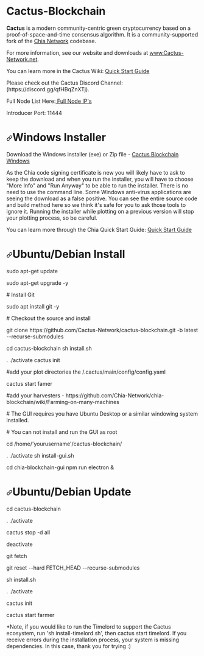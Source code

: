 # Cactus-Blockchain

**Cactus** is a modern community-centric green cryptocurrency based on a proof-of-space-and-time consensus algorithm. It is a community-supported fork of the [Chia Network](https://github.com/Chia-Network/chia-blockchain) codebase.

For more information, see our website and downloads at www.Cactus-Network.net. 
<p>You can learn more in the Cactus Wiki: <a href="https://github.com/Cactus-Network/cactus-blockchain/wiki/Cactus-Blockchain-Wiki">Quick Start Guide</a></p>
<p>Please check out the Cactus Discord Channel: (https://discord.gg/qfHBqZnXTj).</p>

<p>Full Node List Here:<a href="https://www.cactus-network.net/cactus-full-nodes/" rel="nofollow"> Full Node IP's</a></p>
<p>Introducer Port: 11444</p>

<h1>
<a id="user-content-windows" class="anchor" href="#windows" aria-hidden="true"><svg class="octicon octicon-link" viewbox="0 0 16 16" version="1.1" width="16" height="16" aria-hidden="true"><path fill-rule="evenodd" d="M7.775 3.275a.75.75 0 001.06 1.06l1.25-1.25a2 2 0 112.83 2.83l-2.5 2.5a2 2 0 01-2.83 0 .75.75 0 00-1.06 1.06 3.5 3.5 0 004.95 0l2.5-2.5a3.5 3.5 0 00-4.95-4.95l-1.25 1.25zm-4.69 9.64a2 2 0 010-2.83l2.5-2.5a2 2 0 012.83 0 .75.75 0 001.06-1.06 3.5 3.5 0 00-4.95 0l-2.5 2.5a3.5 3.5 0 004.95 4.95l1.25-1.25a.75.75 0 00-1.06-1.06l-1.25 1.25a2 2 0 01-2.83 0z"></path></svg></a>Windows Installer</h1>
<p>Download the Windows installer (exe) or Zip file - <a href="https://github.com/Cactus-Network/cactus-blockchain/releases/tag/v1.2.1" rel="nofollow">Cactus Blockchain Windows</a></p>
<p>As the Chia code signing certificate is new you will likely have to ask to keep the download and when you run the installer, you will have to choose "More Info" and "Run Anyway" to be able to run the installer. There is no need to use the command line. Some Windows anti-virus applications are seeing the download as a false positive. You can see the entire source code and build method here so we think it's safe for you to ask those tools to ignore it. Running the installer while plotting on a previous version will stop your plotting process, so be careful.</p>
<p>You can learn more through the Chia Quick Start Guide: <a href="https://github.com/Chia-Network/chia-blockchain/wiki/Quick-Start-Guide">Quick Start Guide</a></p>
<h1>

  <h1>
<a id="user-content-Ubuntu/Debian" class="anchor" href="#windows" aria-hidden="true"><svg class="octicon octicon-link" viewbox="0 0 16 16" version="1.1" width="16" height="16" aria-hidden="true"><path fill-rule="evenodd" d="M7.775 3.275a.75.75 0 001.06 1.06l1.25-1.25a2 2 0 112.83 2.83l-2.5 2.5a2 2 0 01-2.83 0 .75.75 0 00-1.06 1.06 3.5 3.5 0 004.95 0l2.5-2.5a3.5 3.5 0 00-4.95-4.95l-1.25 1.25zm-4.69 9.64a2 2 0 010-2.83l2.5-2.5a2 2 0 012.83 0 .75.75 0 001.06-1.06 3.5 3.5 0 00-4.95 0l-2.5 2.5a3.5 3.5 0 004.95 4.95l1.25-1.25a.75.75 0 00-1.06-1.06l-1.25 1.25a2 2 0 01-2.83 0z"></path></svg></a>Ubuntu/Debian Install</h1>
  
<p>
sudo apt-get update 
 <p>
sudo apt-get upgrade -y
  </p>
  <p>
# Install Git
    <p>
sudo apt install git -y
  </p>
  <p>
# Checkout the source and install
    <p>
git clone https://github.com/Cactus-Network/cactus-blockchain.git -b latest --recurse-submodules
<p>
      cd cactus-blockchain
sh install.sh
<p>
. ./activate
cactus init
    <p>
#add your plot directories the /.cactus/main/config/config.yaml
      <p>
cactus start famer<p>
#add your harvesters - https://github.com/Chia-Network/chia-blockchain/wiki/Farming-on-many-machines
<p>
# The GUI requires you have Ubuntu Desktop or a similar windowing system installed.<p>
# You can not install and run the GUI as root
<p>
cd /home/'yourusername'/cactus-blockchain/
  <p>
. ./activate
sh install-gui.sh
<p>
cd chia-blockchain-gui
npm run electron &
  </p> 
  
 <h1> <a id="user-content-Ubuntu/Debian" class="anchor" href="#windows" aria-hidden="true"><svg class="octicon octicon-link" viewbox="0 0 16 16" version="1.1" width="16" height="16" aria-hidden="true"><path fill-rule="evenodd" d="M7.775 3.275a.75.75 0 001.06 1.06l1.25-1.25a2 2 0 112.83 2.83l-2.5 2.5a2 2 0 01-2.83 0 .75.75 0 00-1.06 1.06 3.5 3.5 0 004.95 0l2.5-2.5a3.5 3.5 0 00-4.95-4.95l-1.25 1.25zm-4.69 9.64a2 2 0 010-2.83l2.5-2.5a2 2 0 012.83 0 .75.75 0 001.06-1.06 3.5 3.5 0 00-4.95 0l-2.5 2.5a3.5 3.5 0 004.95 4.95l1.25-1.25a.75.75 0 00-1.06-1.06l-1.25 1.25a2 2 0 01-2.83 0z"></path></svg></a>Ubuntu/Debian Update</h1>
<p>
  cd cactus-blockchain<p>
. ./activate<p>
cactus stop -d all<p>
deactivate<p>
git fetch<p>
git reset --hard FETCH_HEAD --recurse-submodules<p>

sh install.sh<p>

. ./activate<p>

cactus init<p>
cactus start farmer 
  </p>
  <p>
 *Note, if you would like to run the Timelord to support the Cactus ecosystem, run 'sh install-timelord.sh', then cactus start timelord. If you receive errors during the installation process, your system is missing dependencies. In this case, thank you for trying :)
  </p>
